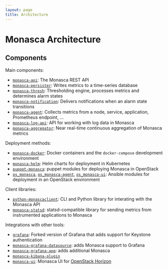 ```yaml
---
layout: page
title: Architecture
---
```


Monasca Architecture
====================

<object class="img-responsive"
        data="{{ '/assets/images/architecture.svg' | relative_url }}"
        alt="Monasca architecture diagram"></object>

Components
----------

Main components:
 * [`monasca-api`][1]: The Monasca REST API
 * [`monasca-persister`][2]: Writes metrics to a time-series database
 * [`monasca-thresh`][3]: Thresholding engine, processes metrics and determines
   alarm states
 * [`monasca-notification`][4]: Delivers notifications when an alarm state
   transitions
 * [`monasca-agent`][5]: Collects metrics from a node, service, application,
   Prometheus endpoint, ...
 * [`monasca-log-api`][6]: API for working with log data in Monasca
 * [`monasca-aggregator`][7]: Near real-time continuous aggregation of Monasca metrics

Deployment methods:
 * [`monasca-docker`][8]: Docker containers and the `docker-compose` development
   environment
 * [`monasca-helm`][9]: Helm charts for deployment in Kubernetes
 * [`puppet-monasca`][10]: puppet modules for deploying Monasca in OpenStack
 * [`os_monasca`][11], [`os_monasca-agent`][12], [`os_monasca-ui`][13]: Ansible
   modules for deployment in an OpenStack environment

Client libraries:
 * [`python-monascaclient`][14]: CLI and Python library for interating with the
   Monasca API
 * [`monasca-statsd`][15]: statsd-compatible library for sending metrics from
   instrumented applications to Monasca

Integrations with other tools:
 * [`grafana`][21]: Forked version of Grafana that adds support for Keystone authentication
 * [`monasca-grafana-datasource`][16]: adds Monasca support to Grafana
 * [`monasca-grafana-app`][17]: adds additional Monasca
 * [`monasca-kibana-plugin`][18]
 * [`monasca-ui`][19]: Monasca UI for [OpenStack Horizon][20]

[1]: https://github.com/openstack/monasca-api
[2]: https://github.com/openstack/monasca-persister
[3]: https://github.com/openstack/monasca-thresh
[4]: https://github.com/openstack/monasca-notification
[5]: https://github.com/openstack/monasca-agent
[6]: https://github.com/openstack/monasca-log-api
[7]: https://github.com/openstack/monasca-aggregator
[8]: https://github.com/monasca/monasca-docker
[9]: https://github.com/monasca/monasca-helm
[10]: https://github.com/openstack/puppet-monasca
[11]: https://github.com/openstack/openstack-ansible-os_monasca
[12]: https://github.com/openstack/openstack-ansible-os_monasca-agent
[13]: https://github.com/openstack/openstack-ansible-os_monasca-ui
[14]: https://github.com/openstack/python-monascaclient
[15]: https://github.com/openstack/monasca-statsd
[16]: https://github.com/openstack/monasca-grafana-datasource
[17]: https://github.com/stackhpc/monasca-grafana-app
[18]: https://github.com/openstack/monasca-kibana-plugin
[19]: https://github.com/openstack/monasca-ui
[20]: https://wiki.openstack.org/wiki/Horizon
[21]: https://github.com/sapcc/grafana/tree/keystone
